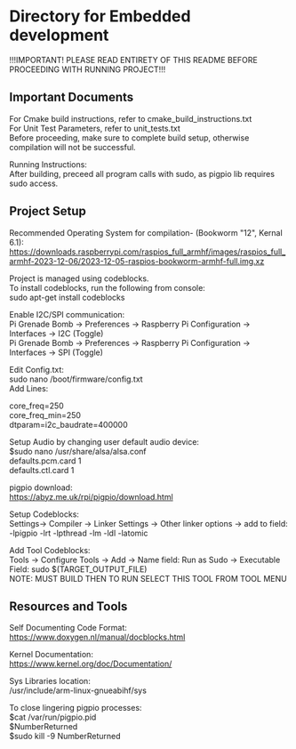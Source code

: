 # Directory for Embedded development  
  
!!!IMPORTANT! PLEASE READ ENTIRETY OF THIS README BEFORE PROCEEDING WITH RUNNING PROJECT!!!  
  
## Important Documents  
  
For Cmake build instructions, refer to cmake_build_instructions.txt  
For Unit Test Parameters, refer to unit_tests.txt  
Before proceeding, make sure to complete build setup, otherwise compilation will not be successful.  
  
Running Instructions:  
   After building, preceed all program calls with sudo, as pigpio lib requires sudo access.  
  
## Project Setup  
Recommended Operating System for compilation- (Bookworm "12", Kernal 6.1):  
https://downloads.raspberrypi.com/raspios_full_armhf/images/raspios_full_armhf-2023-12-06/2023-12-05-raspios-bookworm-armhf-full.img.xz  
  
Project is managed using codeblocks.  
To install codeblocks, run the following from console:  
sudo apt-get install codeblocks  
  
Enable I2C/SPI communication:  
Pi Grenade Bomb -> Preferences -> Raspberry Pi Configuration -> Interfaces -> I2C (Toggle)  
Pi Grenade Bomb -> Preferences -> Raspberry Pi Configuration -> Interfaces -> SPI (Toggle)  
  
Edit Config.txt:  
sudo nano /boot/firmware/config.txt  
Add Lines:  

core_freq=250  
core_freq_min=250  
dtparam=i2c_baudrate=400000  
  
Setup Audio by changing user default audio device:  
   $sudo nano /usr/share/alsa/alsa.conf  
   defaults.pcm.card 1  
   defaults.ctl.card 1  
  
pigpio download:  
https://abyz.me.uk/rpi/pigpio/download.html  
  
Setup Codeblocks:  
Settings-> Compiler -> Linker Settings -> Other linker options -> add to field: -lpigpio -lrt -lpthread -lm -ldl -latomic  
  
Add Tool Codeblocks:  
Tools -> Configure Tools -> Add -> Name field: Run as Sudo -> Executable Field: sudo $(TARGET_OUTPUT_FILE)   
NOTE: MUST BUILD THEN TO RUN SELECT THIS TOOL FROM TOOL MENU  
  
## Resources and Tools
  
Self Documenting Code Format:  
https://www.doxygen.nl/manual/docblocks.html  
  
Kernel Documentation:  
https://www.kernel.org/doc/Documentation/  
  
Sys Libraries location:  
/usr/include/arm-linux-gnueabihf/sys  
  
To close lingering pigpio processes:  
   $cat /var/run/pigpio.pid  
   $NumberReturned   
   $sudo kill -9 NumberReturned   
  
 


